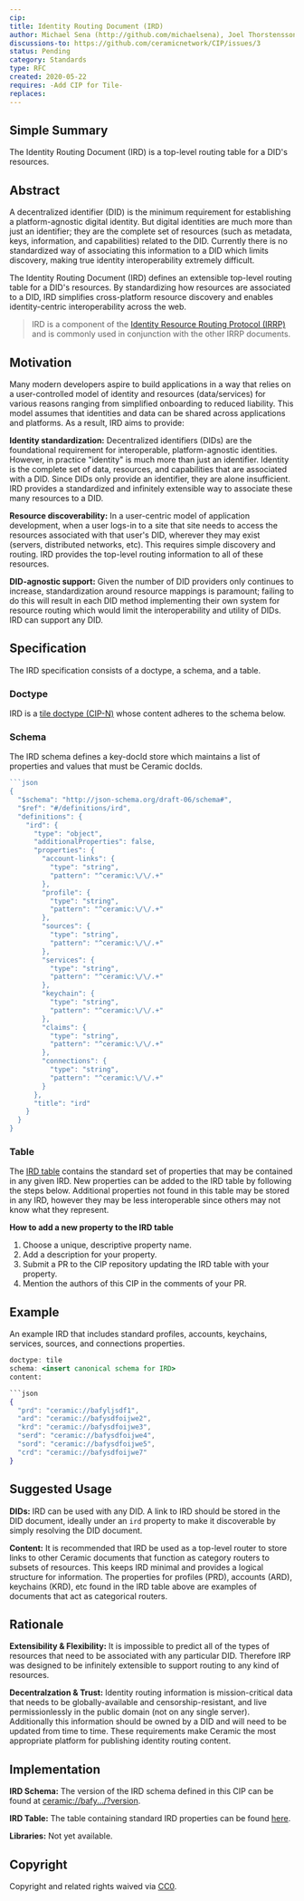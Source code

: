 ```yaml
---
cip: 
title: Identity Routing Document (IRD)
author: Michael Sena (http://github.com/michaelsena), Joel Thorstensson (http://github.com/oed)
discussions-to: https://github.com/ceramicnetwork/CIP/issues/3
status: Pending
category: Standards
type: RFC
created: 2020-05-22
requires: -Add CIP for Tile-
replaces:
---
```


## Simple Summary

The Identity Routing Document (IRD) is a top-level routing table for a DID's resources.

## Abstract

A decentralized identifier (DID) is the minimum requirement for establishing a platform-agnostic digital identity. But digital identities are much more than just an identifier; they are the complete set of resources (such as metadata, keys, information, and capabilities) related to the DID. Currently there is no standardized way of associating this information to a DID which limits discovery, making true identity interoperability extremely difficult.

The Identity Routing Document (IRD) defines an extensible top-level routing table for a DID's resources. By standardizing how resources are associated to a DID, IRD simplifies cross-platform resource discovery and enables identity-centric interoperability across the web.

> IRD is a component of the [Identity Resource Routing Protocol (IRRP)](http://hi.com) and is commonly used in conjunction with the other IRRP documents.

## Motivation

Many modern developers aspire to build applications in a way that relies on a user-controlled model of identity and resources (data/services) for various reasons ranging from simplified onboarding to reduced liability. This model assumes that identities and data can be shared across applications and platforms. As a result, IRD aims to provide:

**Identity standardization:** Decentralized identifiers (DIDs) are the foundational requirement for interoperable, platform-agnostic identities. However, in practice "identity" is much more than just an identifier. Identity is the complete set of data, resources, and capabilities that are associated with a DID. Since DIDs only provide an identifier, they are alone insufficient. IRD provides a standardized and infinitely extensible way to associate these many resources to a DID. 

**Resource discoverability:** In a user-centric model of application development, when a user logs-in to a site that site needs to access the resources associated with that user's DID, wherever they may exist (servers, distributed networks, etc). This requires simple discovery and routing. IRD provides the top-level routing information to all of these resources.

**DID-agnostic support:** Given the number of DID providers only continues to increase, standardization around resource mappings is paramount; failing to do this will result in each DID method implementing their own system for resource routing which would limit the interoperability and utility of DIDs. IRD can support any DID.

## Specification

The IRD specification consists of a doctype, a schema, and a table.

### Doctype

IRD is a [tile doctype (CIP-N)](http://hi.com) whose content adheres to the schema below.

### **Schema**

The IRD schema defines a key-docId store which maintains a list of properties and values that must be Ceramic docIds.

```jsx
```json
{
  "$schema": "http://json-schema.org/draft-06/schema#",
  "$ref": "#/definitions/ird",
  "definitions": {
    "ird": {
      "type": "object",
      "additionalProperties": false,
      "properties": {
        "account-links": {
          "type": "string",
          "pattern": "^ceramic:\/\/.+"
        },
        "profile": {
          "type": "string",
          "pattern": "^ceramic:\/\/.+"
        },
        "sources": {
          "type": "string",
          "pattern": "^ceramic:\/\/.+"
        },
        "services": {
          "type": "string",
          "pattern": "^ceramic:\/\/.+"
        },
        "keychain": {
          "type": "string",
          "pattern": "^ceramic:\/\/.+"
        },
        "claims": {
          "type": "string",
          "pattern": "^ceramic:\/\/.+"
        },
        "connections": {
          "type": "string",
          "pattern": "^ceramic:\/\/.+"
        }
      },
      "title": "ird"
    }
  }
}
```

### Table

The [IRD table](http://hi.com) contains the standard set of properties that may be contained in any given IRD. New properties can be added to the IRD table by following the steps below. Additional properties not found in this table may be stored in any IRD, however they may be less interoperable since others may not know what they represent.

**How to add a new property to the IRD table**

1. Choose a unique, descriptive property name.
2. Add a description for your property.
3. Submit a PR to the CIP repository updating the IRD table with your property.
4. Mention the authors of this CIP in the comments of your PR.

## **Example**

An example IRD that includes standard profiles, accounts, keychains, services, sources, and connections properties.

```jsx
doctype: tile
schema: <insert canonical schema for IRD>
content:

```json
{
  "prd": "ceramic://bafyljsdf1",
  "ard": "ceramic://bafysdfoijwe2",
  "krd": "ceramic://bafysdfoijwe3",
  "serd": "ceramic://bafysdfoijwe4",
  "sord": "ceramic://bafysdfoijwe5",
  "crd": "ceramic://bafysdfoijwe7"
}
```

## Suggested Usage

**DIDs:** IRD can be used with any DID. A link to IRD should be stored in the DID document, ideally under an `ird` property to make it discoverable by simply resolving the DID document.

**Content:** It is recommended that IRD be used as a top-level router to store links to other Ceramic documents that function as category routers to subsets of resources. This keeps IRD minimal and provides a logical structure for information. The properties for profiles (PRD), accounts (ARD), keychains (KRD), etc found in the IRD table above are examples of documents that act as categorical routers.

## Rationale

**Extensibility & Flexibility:** It is impossible to predict all of the types of resources that need to be associated with any particular DID. Therefore IRP was designed to be infinitely extensible to support routing to any kind of resources.

**Decentralzation & Trust:** Identity routing information is mission-critical data that needs to be globally-available and censorship-resistant, and live permissionlessly in the public domain (not on any single server). Additionally this information should be owned by a DID and will need to be updated from time to time. These requirements make Ceramic the most appropriate platform for publishing identity routing content.

## Implementation

**IRD Schema:** The version of the IRD schema defined in this CIP can be found at [ceramic://bafy.../?version](http://hi.com).

**IRD Table:** The table containing standard IRD properties can be found [here](http://hi.com).

**Libraries:** Not yet available.

## Copyright

Copyright and related rights waived via [CC0](https://creativecommons.org/publicdomain/zero/1.0/).
